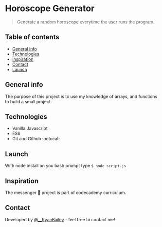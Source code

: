 # Horoscope Generator
> Generate a random horoscope everytime the user runs the program.

## Table of contents
* [General info](#general-info)
* [Technologies](#technologies)
* [Inspiration](#inspiration)
* [Contact](#contact)
* [Launch](#launch)

## General info
The purpose of this project is to use my knowledge of arrays, and functions to build a small project.

## Technologies
* Vanilla Javascript
* ES6
* Git and Github :octocat:

## Launch
With node install on you bash prompt type ```$ node script.js```

## Inspiration
The messenger 💬 project is part of codecademy curriculum.

## Contact
Developed by [@__RyanBailey](https://twitter.com/__RyanBailey) - feel free to contact me!
